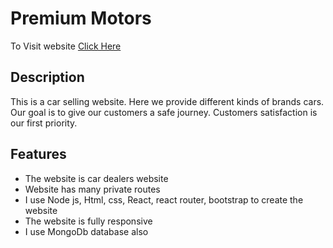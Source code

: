 # Premium Motors

To Visit website [Click Here](https://premium-motors-bd.web.app/)

## Description

This is a car selling website. Here we provide different kinds of brands cars. Our goal is to give our customers a safe journey. Customers satisfaction is our first priority.

## Features

- The website is car dealers website
- Website has many private routes
- I use Node js, Html, css, React, react router, bootstrap to create the website
- The website is fully responsive
- I use MongoDb database also
